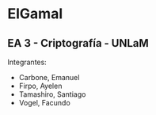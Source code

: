 # ElGamal
## EA 3 - Criptografía - UNLaM
Integrantes:
* Carbone, Emanuel
* Firpo, Ayelen
* Tamashiro, Santiago
* Vogel, Facundo
